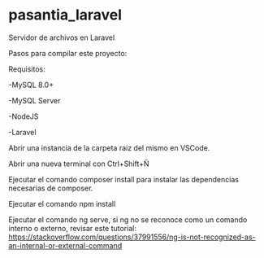 # pasantia_laravel
Servidor de archivos en Laravel

Pasos para compilar este proyecto:

Requisitos:

-MySQL 8.0+

  -MySQL Server
  
-NodeJS

-Laravel

Abrir una instancia de la carpeta raiz del mismo en VSCode.

Abrir una nueva terminal con Ctrl+Shift+Ñ

Ejecutar el comando composer install para instalar las dependencias necesarias de composer.

Ejecutar el comando npm install

Ejecutar el comando ng serve, si ng no se reconoce como un comando interno o externo, revisar este tutorial:
https://stackoverflow.com/questions/37991556/ng-is-not-recognized-as-an-internal-or-external-command
